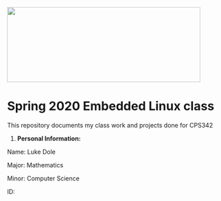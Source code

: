 <img src="https://www.newpaltz.edu/media/identity/logos/newpaltzlogo.jpg" height="175" width="450">

# Spring 2020 Embedded Linux class

This repository documents my class work and projects done for CPS342 

1. **Personal Information:**
  
  Name: Luke Dole
  
  Major: Mathematics
  
  Minor: Computer Science
  
  ID: 

